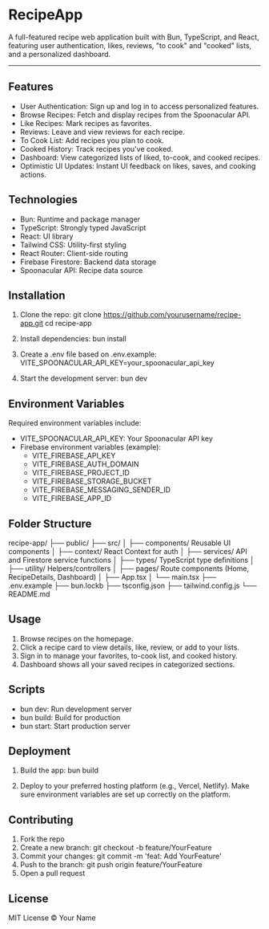 # RecipeApp

A full-featured recipe web application built with Bun, TypeScript, and React, featuring user authentication, likes, reviews, "to cook" and "cooked" lists, and a personalized dashboard.

---

## Features

- User Authentication: Sign up and log in to access personalized features.
- Browse Recipes: Fetch and display recipes from the Spoonacular API.
- Like Recipes: Mark recipes as favorites.
- Reviews: Leave and view reviews for each recipe.
- To Cook List: Add recipes you plan to cook.
- Cooked History: Track recipes you've cooked.
- Dashboard: View categorized lists of liked, to-cook, and cooked recipes.
- Optimistic UI Updates: Instant UI feedback on likes, saves, and cooking actions.

## Technologies

- Bun: Runtime and package manager
- TypeScript: Strongly typed JavaScript
- React: UI library
- Tailwind CSS: Utility-first styling
- React Router: Client-side routing
- Firebase Firestore: Backend data storage
- Spoonacular API: Recipe data source

## Installation

1. Clone the repo:
   git clone https://github.com/yourusername/recipe-app.git
   cd recipe-app

2. Install dependencies:
   bun install

3. Create a .env file based on .env.example:
   VITE_SPOONACULAR_API_KEY=your_spoonacular_api_key

4. Start the development server:
   bun dev

## Environment Variables

Required environment variables include:

- VITE_SPOONACULAR_API_KEY: Your Spoonacular API key
- Firebase environment variables (example):
  - VITE_FIREBASE_API_KEY
  - VITE_FIREBASE_AUTH_DOMAIN
  - VITE_FIREBASE_PROJECT_ID
  - VITE_FIREBASE_STORAGE_BUCKET
  - VITE_FIREBASE_MESSAGING_SENDER_ID
  - VITE_FIREBASE_APP_ID

## Folder Structure

recipe-app/
├── public/
├── src/
│   ├── components/        Reusable UI components
│   ├── context/           React Context for auth
│   ├── services/          API and Firestore service functions
│   ├── types/             TypeScript type definitions
│   ├── utility/           Helpers/controllers
│   ├── pages/             Route components (Home, RecipeDetails, Dashboard)
│   ├── App.tsx
│   └── main.tsx
├── .env.example
├── bun.lockb
├── tsconfig.json
├── tailwind.config.js
└── README.md

## Usage

1. Browse recipes on the homepage.
2. Click a recipe card to view details, like, review, or add to your lists.
3. Sign in to manage your favorites, to-cook list, and cooked history.
4. Dashboard shows all your saved recipes in categorized sections.

## Scripts

- bun dev: Run development server
- bun build: Build for production
- bun start: Start production server

## Deployment

1. Build the app:
   bun build

2. Deploy to your preferred hosting platform (e.g., Vercel, Netlify).
   Make sure environment variables are set up correctly on the platform.

## Contributing

1. Fork the repo
2. Create a new branch: git checkout -b feature/YourFeature
3. Commit your changes: git commit -m 'feat: Add YourFeature'
4. Push to the branch: git push origin feature/YourFeature
5. Open a pull request

## License

MIT License © Your Name